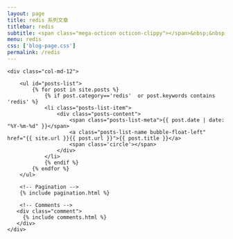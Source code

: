 ```yaml
---
layout: page
title: redis 系列文章
titlebar: redis
subtitle: <span class="mega-octicon octicon-clippy"></span>&nbsp;&nbsp; redis 系列文章
menu: redis
css: ['blog-page.css']
permalink: /redis
---
```


<div class="row">

    <div class="col-md-12">

        <ul id="posts-list">
            {% for post in site.posts %}
                {% if post.category=='redis'  or post.keywords contains 'redis' %}
                <li class="posts-list-item">
                    <div class="posts-content">
                        <span class="posts-list-meta">{{ post.date | date: "%Y-%m-%d" }}</span>
                        <a class="posts-list-name bubble-float-left" href="{{ site.url }}{{ post.url }}">{{ post.title }}</a>
                        <span class='circle'></span>
                    </div>
                </li>
                {% endif %}
            {% endfor %}
        </ul> 

        <!-- Pagination -->
        {% include pagination.html %}

        <!-- Comments -->
       <div class="comment">
         {% include comments.html %}
       </div>
    </div>

</div>
<script>
    $(document).ready(function(){

        // Enable bootstrap tooltip
        $("body").tooltip({ selector: '[data-toggle=tooltip]' });

    });
</script>